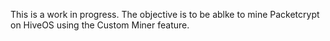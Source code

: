 This is a work in progress. The objective is to be ablke to mine Packetcrypt on HiveOS using the Custom Miner feature.
